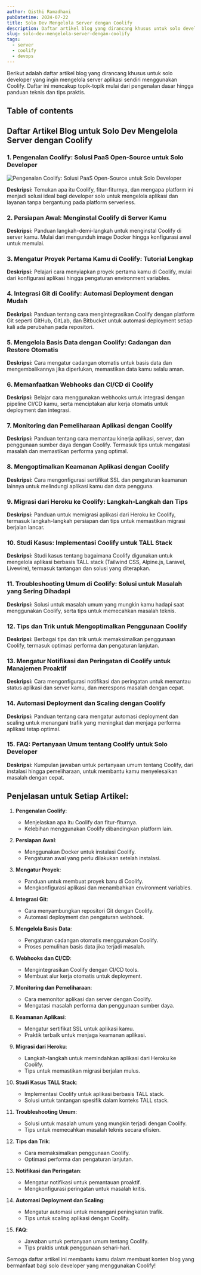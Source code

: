```yaml
---
author: Qisthi Ramadhani
pubDatetime: 2024-07-22
title: Solo Dev Mengelola Server dengan Coolify
description: Daftar artikel blog yang dirancang khusus untuk solo developer yang ingin mengelola server aplikasi sendiri menggunakan Coolify. Daftar ini mencakup topik-topik mulai dari pengenalan dasar hingga panduan teknis dan tips praktis.
slug: solo-dev-mengelola-server-dengan-coolify
tags:
  - server
  - coolify
  - devops
---
```


Berikut adalah daftar artikel blog yang dirancang khusus untuk solo developer yang ingin mengelola server aplikasi sendiri menggunakan Coolify. Daftar ini mencakup topik-topik mulai dari pengenalan dasar hingga panduan teknis dan tips praktis.

## Table of contents

## Daftar Artikel Blog untuk Solo Dev Mengelola Server dengan Coolify

### 1. Pengenalan Coolify: Solusi PaaS Open-Source untuk Solo Developer

![Pengenalan Coolify: Solusi PaaS Open-Source untuk Solo Developer](/images/pengenalan-coolify-solusi-paas-open-source-untuk-solo-developer.png)

**Deskripsi:** Temukan apa itu Coolify, fitur-fiturnya, dan mengapa platform ini menjadi solusi ideal bagi developer solo untuk mengelola aplikasi dan layanan tanpa bergantung pada platform serverless.

### 2. Persiapan Awal: Menginstal Coolify di Server Kamu

**Deskripsi:** Panduan langkah-demi-langkah untuk menginstal Coolify di server kamu. Mulai dari mengunduh image Docker hingga konfigurasi awal untuk memulai.

### 3. Mengatur Proyek Pertama Kamu di Coolify: Tutorial Lengkap

**Deskripsi:** Pelajari cara menyiapkan proyek pertama kamu di Coolify, mulai dari konfigurasi aplikasi hingga pengaturan environment variables.

### 4. Integrasi Git di Coolify: Automasi Deployment dengan Mudah

**Deskripsi:** Panduan tentang cara mengintegrasikan Coolify dengan platform Git seperti GitHub, GitLab, dan Bitbucket untuk automasi deployment setiap kali ada perubahan pada repositori.

### 5. Mengelola Basis Data dengan Coolify: Cadangan dan Restore Otomatis

**Deskripsi:** Cara mengatur cadangan otomatis untuk basis data dan mengembalikannya jika diperlukan, memastikan data kamu selalu aman.

### 6. Memanfaatkan Webhooks dan CI/CD di Coolify

**Deskripsi:** Belajar cara menggunakan webhooks untuk integrasi dengan pipeline CI/CD kamu, serta menciptakan alur kerja otomatis untuk deployment dan integrasi.

### 7. Monitoring dan Pemeliharaan Aplikasi dengan Coolify

**Deskripsi:** Panduan tentang cara memantau kinerja aplikasi, server, dan penggunaan sumber daya dengan Coolify. Termasuk tips untuk mengatasi masalah dan memastikan performa yang optimal.

### 8. Mengoptimalkan Keamanan Aplikasi dengan Coolify

**Deskripsi:** Cara mengonfigurasi sertifikat SSL dan pengaturan keamanan lainnya untuk melindungi aplikasi kamu dan data pengguna.

### 9. Migrasi dari Heroku ke Coolify: Langkah-Langkah dan Tips

**Deskripsi:** Panduan untuk memigrasi aplikasi dari Heroku ke Coolify, termasuk langkah-langkah persiapan dan tips untuk memastikan migrasi berjalan lancar.

### 10. Studi Kasus: Implementasi Coolify untuk TALL Stack

**Deskripsi:** Studi kasus tentang bagaimana Coolify digunakan untuk mengelola aplikasi berbasis TALL stack (Tailwind CSS, Alpine.js, Laravel, Livewire), termasuk tantangan dan solusi yang diterapkan.

### 11. Troubleshooting Umum di Coolify: Solusi untuk Masalah yang Sering Dihadapi

**Deskripsi:** Solusi untuk masalah umum yang mungkin kamu hadapi saat menggunakan Coolify, serta tips untuk memecahkan masalah teknis.

### 12. Tips dan Trik untuk Mengoptimalkan Penggunaan Coolify

**Deskripsi:** Berbagai tips dan trik untuk memaksimalkan penggunaan Coolify, termasuk optimasi performa dan pengaturan lanjutan.

### 13. Mengatur Notifikasi dan Peringatan di Coolify untuk Manajemen Proaktif

**Deskripsi:** Cara mengonfigurasi notifikasi dan peringatan untuk memantau status aplikasi dan server kamu, dan merespons masalah dengan cepat.

### 14. Automasi Deployment dan Scaling dengan Coolify

**Deskripsi:** Panduan tentang cara mengatur automasi deployment dan scaling untuk menangani trafik yang meningkat dan menjaga performa aplikasi tetap optimal.

### 15. FAQ: Pertanyaan Umum tentang Coolify untuk Solo Developer

**Deskripsi:** Kumpulan jawaban untuk pertanyaan umum tentang Coolify, dari instalasi hingga pemeliharaan, untuk membantu kamu menyelesaikan masalah dengan cepat.

## Penjelasan untuk Setiap Artikel:

1. **Pengenalan Coolify**:

   - Menjelaskan apa itu Coolify dan fitur-fiturnya.
   - Kelebihan menggunakan Coolify dibandingkan platform lain.

2. **Persiapan Awal**:

   - Menggunakan Docker untuk instalasi Coolify.
   - Pengaturan awal yang perlu dilakukan setelah instalasi.

3. **Mengatur Proyek**:

   - Panduan untuk membuat proyek baru di Coolify.
   - Mengkonfigurasi aplikasi dan menambahkan environment variables.

4. **Integrasi Git**:

   - Cara menyambungkan repositori Git dengan Coolify.
   - Automasi deployment dan pengaturan webhook.

5. **Mengelola Basis Data**:

   - Pengaturan cadangan otomatis menggunakan Coolify.
   - Proses pemulihan basis data jika terjadi masalah.

6. **Webhooks dan CI/CD**:

   - Mengintegrasikan Coolify dengan CI/CD tools.
   - Membuat alur kerja otomatis untuk deployment.

7. **Monitoring dan Pemeliharaan**:

   - Cara memonitor aplikasi dan server dengan Coolify.
   - Mengatasi masalah performa dan penggunaan sumber daya.

8. **Keamanan Aplikasi**:

   - Mengatur sertifikat SSL untuk aplikasi kamu.
   - Praktik terbaik untuk menjaga keamanan aplikasi.

9. **Migrasi dari Heroku**:

   - Langkah-langkah untuk memindahkan aplikasi dari Heroku ke Coolify.
   - Tips untuk memastikan migrasi berjalan mulus.

10. **Studi Kasus TALL Stack**:

    - Implementasi Coolify untuk aplikasi berbasis TALL stack.
    - Solusi untuk tantangan spesifik dalam konteks TALL stack.

11. **Troubleshooting Umum**:

    - Solusi untuk masalah umum yang mungkin terjadi dengan Coolify.
    - Tips untuk memecahkan masalah teknis secara efisien.

12. **Tips dan Trik**:

    - Cara memaksimalkan penggunaan Coolify.
    - Optimasi performa dan pengaturan lanjutan.

13. **Notifikasi dan Peringatan**:

    - Mengatur notifikasi untuk pemantauan proaktif.
    - Mengkonfigurasi peringatan untuk masalah kritis.

14. **Automasi Deployment dan Scaling**:

    - Mengatur automasi untuk menangani peningkatan trafik.
    - Tips untuk scaling aplikasi dengan Coolify.

15. **FAQ**:
    - Jawaban untuk pertanyaan umum tentang Coolify.
    - Tips praktis untuk penggunaan sehari-hari.

Semoga daftar artikel ini membantu kamu dalam membuat konten blog yang bermanfaat bagi solo developer yang menggunakan Coolify!
